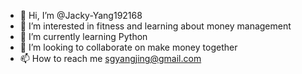 - 👋 Hi, I’m @Jacky-Yang192168
- 👀 I’m interested in fitness and learning about money management
- 🌱 I’m currently learning Python
- 💞️ I’m looking to collaborate on make money together
- 📫 How to reach me sgyangjing@gmail.com

<!---
Jacky-Yang192168/Jacky-Yang192168 is a ✨ special ✨ repository because its `README.md` (this file) appears on your GitHub profile.
You can click the Preview link to take a look at your changes.
--->
